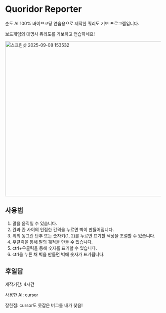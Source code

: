 # Quoridor Reporter

순도 AI 100% 바이브코딩 연습용으로 제작한 쿼리도 기보 프로그램입니다.

보드게임의 대명사 쿼리도를 기보하고 연습하세요!

<img width="508" height="502" alt="스크린샷 2025-09-08 153532" src="https://github.com/user-attachments/assets/51d2e82e-bbda-4bf1-b208-e25d6033a10d" />


## 사용법

1. 말을 움직일 수 있습니다.
2. 칸과 칸 사이의 인접한 간격을 누르면 벽이 만들어집니다.
3. 위의 동그란 단추 또는 숫자키(1, 2)를 누르면 표기할 색상을 조절할 수 있습니다.
4. 우클릭을 통해 말의 궤적을 만들 수 있습니다.
5. ctrl+우클릭을 통해 숫자를 표기할 수 있습니다.
6. ctrl을 누른 채 벽을 만들면 벽에 숫자가 표기됩니다.

## 후일담
제작기간: 4시간

사용한 AI: cursor

잘한점: cursor도 못잡은 버그를 내가 찾음!
